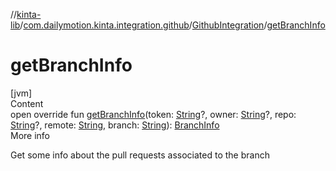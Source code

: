 //[kinta-lib](../../../index.md)/[com.dailymotion.kinta.integration.github](../index.md)/[GithubIntegration](index.md)/[getBranchInfo](get-branch-info.md)



# getBranchInfo  
[jvm]  
Content  
open override fun [getBranchInfo](get-branch-info.md)(token: [String](https://kotlinlang.org/api/latest/jvm/stdlib/kotlin/-string/index.html)?, owner: [String](https://kotlinlang.org/api/latest/jvm/stdlib/kotlin/-string/index.html)?, repo: [String](https://kotlinlang.org/api/latest/jvm/stdlib/kotlin/-string/index.html)?, remote: [String](https://kotlinlang.org/api/latest/jvm/stdlib/kotlin/-string/index.html), branch: [String](https://kotlinlang.org/api/latest/jvm/stdlib/kotlin/-string/index.html)): [BranchInfo](../../com.dailymotion.kinta.integration.git.model/-branch-info/index.md)  
More info  


Get some info about the pull requests associated to the branch

  



